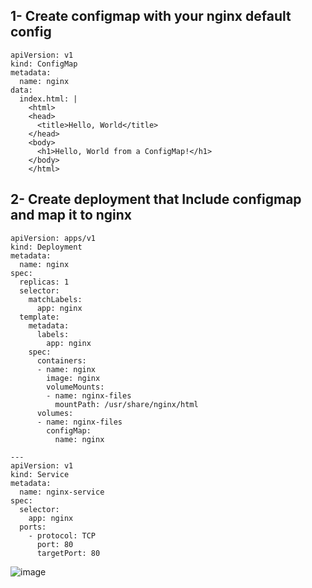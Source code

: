 ## 1- Create configmap with your nginx default config 
```
apiVersion: v1
kind: ConfigMap
metadata:
  name: nginx
data:
  index.html: |
    <html>
    <head>
      <title>Hello, World</title>
    </head>
    <body>
      <h1>Hello, World from a ConfigMap!</h1>
    </body>
    </html>

```
## 2- Create deployment that Include configmap and map it to nginx
```
apiVersion: apps/v1
kind: Deployment
metadata:
  name: nginx
spec:
  replicas: 1
  selector:
    matchLabels:
      app: nginx
  template:
    metadata:
      labels:
        app: nginx
    spec:
      containers:
      - name: nginx
        image: nginx
        volumeMounts:
        - name: nginx-files
          mountPath: /usr/share/nginx/html
      volumes:
      - name: nginx-files
        configMap:
          name: nginx

---
apiVersion: v1
kind: Service
metadata:
  name: nginx-service
spec:
  selector:
    app: nginx
  ports:
    - protocol: TCP
      port: 80
      targetPort: 80

```

![image](https://github.com/user-attachments/assets/a50096ee-dc3e-408a-aa0e-0339c40de5a0)
